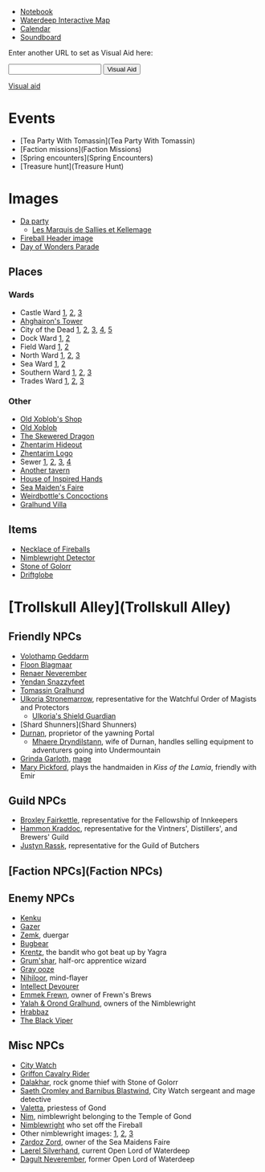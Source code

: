 <script type="module">
    import {init_links, init_visual_aid} from "/js/common/visual_aid_backend.js";
    init_links();
    init_visual_aid();
</script>

* [Notebook](Notebook)
* [Waterdeep Interactive Map](https://www.aidedd.org/atlas/index.php?map=W&l=1)
* [Calendar](/dragon_heist/calendar)
* [Soundboard](Soundboard)

Enter another URL to set as Visual Aid here:

<input type="text" id="custom_visual_aid_url"> <button id="custom_visual_aid_button">Visual Aid</button>

[Visual aid](/dragon_heist/visual_aid)

# Events 

* [Tea Party With Tomassin](Tea Party With Tomassin)
* [Faction missions](Faction Missions)
* [Spring encounters](Spring Encounters)
* [Treasure hunt](Treasure Hunt)

# Images

* [Da party](^dragon_heist/dnd_party.png)
  * [Les Marquis de Sallies et Kellemage](^dragon_heist/marquis_de_sallies.jpg)
* [Fireball Header image](^dragon_heist/fireball_head_image.jpg)
* [Day of Wonders Parade](^dragon_heist/day_of_wonders_parade.png)

## Places

### Wards

* Castle Ward [1](^dragon_heist/castle_ward_1.jpg), [2](^dragon_heist/castle_ward_2.jpg), [3](^dragon_heist/castle_ward_3.jpg)
 * [Ahghairon's Tower](^dragon_heist/ahghairons_tower.jpg)
* City of the Dead [1](^dragon_heist/city_of_the_dead_1.jpg), [2](^dragon_heist/city_of_the_dead_2.jpg), [3](^dragon_heist/city_of_the_dead_3.jpg), [4](^dragon_heist/city_of_the_dead_4.jpg), [5](^dragon_heist/city_of_the_dead_5.jpg)
* Dock Ward [1](^dragon_heist/dock_ward_1.jpg), [2](^dragon_heist/dock_ward_2.jpg)
* Field Ward [1](^dragon_heist/field_ward_1.jpg), [2](^dragon_heist/field_ward_2.jpg)
* North Ward [1](^dragon_heist/north_ward_1.png), [2](^dragon_heist/north_ward_2.jpg), [3](^dragon_heist/north_ward_3.jpg)
* Sea Ward [1](^dragon_heist/sea_ward_1.jpg), [2](^dragon_heist/sea_ward_2.jpg)
* Southern Ward [1](^dragon_heist/southern_ward_1.jpg), [2](^dragon_heist/southern_ward_2.jpg), [3](^dragon_heist/southern_ward_3.jpg)
* Trades Ward [1](^dragon_heist/trades_ward_1.png), [2](^dragon_heist/trades_ward_2.jpg), [3](^dragon_heist/trades_ward_3.png)

### Other

* [Old Xoblob's Shop](^dragon_heist/old_xoblobs_shop.jpg)
* [Old Xoblob](^dragon_heist/old_xoblob.jpg)
* [The Skewered Dragon](^dragon_heist/skewered_dragon.jpg)
* [Zhentarim Hideout](^dragon_heist/zhentarim_hideout.jpg)
* [Zhentarim Logo](^dragon_heist/zhentarim_logo.png)
* Sewer [1](^dragon_heist/sewer_1.jpg), [2](^dragon_heist/sewer_2.jpg), [3](^dragon_heist/sewer_3.jpg), [4](^dragon_heist/sewer_4.jpg)
* [Another tavern](^dragon_heist/another_tavern.jpg)
* [House of Inspired Hands](^dragon_heist/house_of_inspired_hands.jpg)
* [Sea Maiden's Faire](^dragon_heist/sea_maidens_faire.jpg)
* [Weirdbottle's Concoctions](^dragon_heist/weirdbottles_concoctions.jpg)
* [Gralhund Villa](^dragon_heist/gralhund_villa.jpg)

## Items

* [Necklace of Fireballs](^dragon_heist/necklace_of_fireballs.jpg)
* [Nimblewright Detector](^dragon_heist/nimblewright_detector.png)
* [Stone of Golorr](^dragon_heist/stone_of_golorr.jpg)
* [Driftglobe](^https://www.aidedd.org/dnd/images-om/driftglobe.jpg)

# [Trollskull Alley](Trollskull Alley)

## Friendly NPCs

* [Volothamp Geddarm](^dragon_heist/volothamp_geddarm.jpg)
* [Floon Blagmaar](^dragon_heist/floon_blagmaar.jpg)
* [Renaer Neverember](^dragon_heist/renaer_neverember.jpg)
* [Yendan Snazzyfeet](^dragon_heist/yendan_snazzyfeet.jpg)
* [Tomassin Gralhund](^dragon_heist/tomassin_gralhund.jpg)
* [Ulkoria Stronemarrow](^dragon_heist/ulkoria_stronemarrow.jpg), representative for the Watchful Order of Magists and Protectors
  * [Ulkoria's Shield Guardian](^dragon_heist/shield_guardian.jpeg)
* [Shard Shunners](Shard Shunners)
* [Durnan](^dragon_heist/durnan.jpg), proprietor of the yawning Portal
  * [Mhaere Dryndilstann](^dragon_heist/mhaere_dryndilstann.jpg), wife of Durnan, handles selling equipment to adventurers going into Undermountain
* [Grinda Garloth](^dragon_heist/Grinda_garloth_and_apparatus.jpg), [mage](/dnd/monster/mage)
* [Mary Pickford](^dragon_heist/mary_pickford.jpg), plays the handmaiden in *Kiss of the Lamia*, friendly with Emir

## Guild NPCs

* [Broxley Fairkettle](^dragon_heist/broxley_fairkettle.jpg), representative for the Fellowship of Innkeepers
* [Hammon Kraddoc](^dragon_heist/hammon_kraddoc.jpg), representative for the Vintners', Distillers', and Brewers' Guild
* [Justyn Rassk](^dragon_heist/justyn_rassk.jpg), representative for the Guild of Butchers

## [Faction NPCs](Faction NPCs)

## Enemy NPCs
* [Kenku](^dragon_heist/kenku.jpg)
* [Gazer](^dragon_heist/gazer.jpg)
* [Zemk](^dragon_heist/zemk.jpg), duergar
* [Bugbear](^dragon_heist/bugbear.jpg)
* [Krentz](^dragon_heist/krentz.jpg), the bandit who got beat up by Yagra
* [Grum'shar](^dragon_heist/grumshar.png), half-orc apprentice wizard
* [Gray ooze](^dragon_heist/gray_ooze.jpg)
* [Nihiloor](^dragon_heist/nihiloor.png), mind-flayer
* [Intellect Devourer](^dragon_heist/intellect_devourer.jpg)
* [Emmek Frewn](^dragon_heist/emmek_frewn.jpg), owner of Frewn's Brews
* [Yalah & Orond Gralhund](^dragon_heist/yalah_orond_gralhund.png), owners of the Nimblewright
* [Hrabbaz](^dragon_heist/hrabbaz.png)
* [The Black Viper](^dragon_heist/the_black_viper.jpg)

## Misc NPCs

* [City Watch](^dragon_heist/city_watch_1.png)
* [Griffon Cavalry Rider](^dragon_heist/griffon_cavalry_rider.jpg)
* [Dalakhar](^dragon_heist/dalakhar.png), rock gnome thief with Stone of Golorr
* [Saeth Cromley and Barnibus Blastwind](^dragon_heist/saeth_cromley_and_barnibus_blastwind.jpg), City Watch sergeant and mage detective
* [Valetta](^dragon_heist/valetta.png), priestess of Gond
* [Nim](^dragon_heist/nim.jpg), nimblewright belonging to the Temple of Gond
* [Nimblewright](^dragon_heist/nimblewright.png) who set off the Fireball
* Other nimblewright images: [1](^dragon_heist/other_nimblewright_1.jpg), [2](^dragon_heist/other_nimblewright_2.jpg), [3](^dragon_heist/other_nimblewright_3.jpg)
* [Zardoz Zord](^dragon_heist/zardoz_zord.jpg), owner of the Sea Maidens Faire
* [Laerel Silverhand](^dragon_heist/laeral_silverhand.jpg), current Open Lord of Waterdeep
* [Dagult Neverember](^dragon_heist/dagult_neverember.jpg), former Open Lord of Waterdeep
